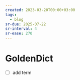 ```yaml
---
created: 2023-03-20T00:00+03:00
tags:
  - blog
sr-due: 2025-07-22
sr-interval: 4
sr-ease: 270
---
```


# GoldenDict

- [ ] add term

